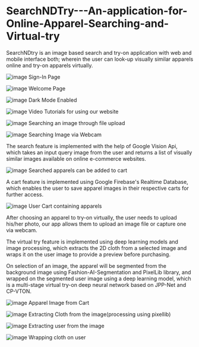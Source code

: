 # SearchNDTry---An-application-for-Online-Apparel-Searching-and-Virtual-try
SearchNDtry is an image based search and try-on application with web and mobile interface both; wherein the user can look-up visually similar apparels online and try-on apparels virtually.  


![image](https://user-images.githubusercontent.com/55141040/156546219-5792651a-967b-4a7d-87c3-a513986cc4a7.png)
Sign-In Page


![image](https://user-images.githubusercontent.com/55141040/156546370-aa2757bd-d509-4c74-bad4-22d3e4dc8379.png)
Welcome Page


![image](https://user-images.githubusercontent.com/55141040/156546478-9cf07189-dfe8-48e2-a39b-1b953afbf971.png)
Dark Mode Enabled


![image](https://user-images.githubusercontent.com/55141040/156546575-64eece41-cf20-45c4-b17c-462374c2f15d.png)
Video Tutorials for using our website


![image](https://user-images.githubusercontent.com/55141040/156546713-f5832a46-697f-42d6-8c2b-9ad460e79df5.png)
Searching an image through file upload


![image](https://user-images.githubusercontent.com/55141040/156546895-ab32f71f-05b7-47dd-9871-e06d1ff8020a.png)
Searching Image via Webcam



The search feature is implemented with the help of Google Vision Api, which takes an input query image from the user and returns a list of visually similar images available on online e-commerce websites.


![image](https://user-images.githubusercontent.com/55141040/156547037-cc2fcb9f-cb91-45f7-a2fd-bc8e4f098a01.png)
Searched apparels can be added to cart


A cart feature is implemented using Google Firebase's Realtime Database, which enables the user to save apparel images in their respective carts for further access.

![image](https://user-images.githubusercontent.com/55141040/156547139-f220d3fe-f441-4541-a25c-196fac77180b.png)
User Cart containing apparels


After choosing an apparel to try-on virtually, the user needs to upload his/her photo, our app allows them to upload an image file or capture one via webcam.


The virtual try feature is implemented using deep learning models and image processing, which extracts the 2D cloth from a selected image and wraps it on the user image to provide a preview before purchasing.


On selection of an image, the apparel will be segmented from the background image using Fashion-AI-Segmentation and PixelLib library, and wrapped on the segmented user image using a deep learning model, which is a multi-stage virtual try-on deep neural network based on JPP-Net and CP-VTON.


![image](https://user-images.githubusercontent.com/55141040/156547349-eb4997b7-6600-4cd1-b949-846749c709ea.png)
Apparel Image from Cart


![image](https://user-images.githubusercontent.com/55141040/156547398-84355d47-18c4-47d0-b525-185a066d51b0.png)
Extracting Cloth from the image(processing using pixellib)


![image](https://user-images.githubusercontent.com/55141040/156547512-82b8c46a-79a8-4892-afb6-52b5664b597f.png)
Extracting user from the image


![image](https://user-images.githubusercontent.com/55141040/156547587-4ce8aa29-da6f-48b4-8487-59fa126c2afc.png)
Wrapping cloth on user




